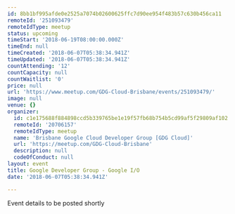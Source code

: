 ```yaml
---
id: 8bb1bf995afde0e2525a7074b02600625ffc7d90ee954f483b57c630b456ca11
remoteId: '251093479'
remoteIdType: meetup
status: upcoming
timeStart: '2018-06-19T08:00:00.000Z'
timeEnd: null
timeCreated: '2018-06-07T05:38:34.941Z'
timeUpdated: '2018-06-07T05:38:34.941Z'
countAttending: '12'
countCapacity: null
countWaitlist: '0'
price: null
url: 'https://www.meetup.com/GDG-Cloud-Brisbane/events/251093479/'
image: null
venue: {}
organizer:
  id: c1e175688f884898ccd5b339765be1e19f57fb68b754b5cd99af5f29809af102
  remoteId: '20706157'
  remoteIdType: meetup
  name: 'Brisbane Google Cloud Developer Group [GDG Cloud]'
  url: 'https://meetup.com/GDG-Cloud-Brisbane'
  description: null
  codeOfConduct: null
layout: event
title: Google Developer Group - Google I/O
date: '2018-06-07T05:38:34.941Z'

---
```

<p>Event details to be posted shortly</p>
